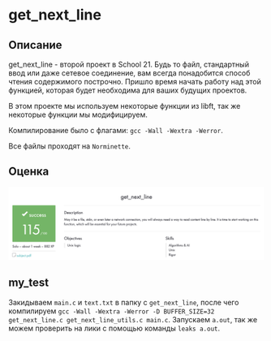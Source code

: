 # get_next_line

## Описание

get_next_line - второй проект в School 21. Будь то файл, стандартный ввод или даже сетевое соединение, вам всегда понадобится способ чтения содержимого построчно. Пришло время начать работу над этой функцией, которая будет необходима для ваших будущих проектов.

В этом проекте мы используем некоторые функции из libft, так же некоторые функции мы модифицируем.

Компилирование было с флагами: ``gcc -Wall -Wextra -Werror``.

Все файлы проходят на ``Norminette``.

## Оценка

![alt tag](media/appraisal_get_next_line.png "Оценка проекта get_next_line")

## my_test

Закидываем ``main.c`` и ``text.txt`` в папку с ``get_next_line``, после чего компилируем ``gcc -Wall -Wextra -Werror -D BUFFER_SIZE=32 get_next_line.c get_next_line_utils.c main.c``. Запускаем ``a.out``, так же можем проверить на лики с помощью команды ``leaks a.out``.
